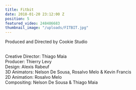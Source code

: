 ```yaml
---
title: Fitbit
date: 2018-01-20 23:12:00 Z
position: 5
featured_video: 248486683
thumbnail_image: "/uploads/FITBIT.jpg"
---
```


Produced and Directed by Cookie Studio<br>

<br>Creative Director: Thiago Maia<br>
Producer: Thierry Levy<br>
Design: Alexis Rabeuf<br>
3D Animators: Nelson De Sousa, Rosalvo Melo & Kevin Francis<br>
2D Animation: Rosalvo Melo<br>
Compositing: Nelson De Sousa & Thiago Maia<br>